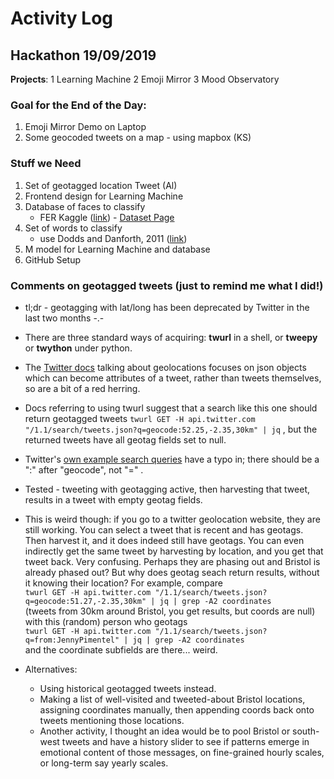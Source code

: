 # Activity Log

## Hackathon 19/09/2019

**Projects**: 
1 Learning Machine 
2 Emoji Mirror
3 Mood Observatory


### Goal for the End of the Day:

1. Emoji Mirror Demo on Laptop
2. Some geocoded tweets on a map - using mapbox (KS)


### Stuff we Need

1. Set of geotagged location Tweet (Al)
2. Frontend design for Learning Machine 
3. Database of faces to classify 
    - FER Kaggle ([link](./fer2013)) - [Dataset Page](https://www.kaggle.com/c/challenges-in-representation-learning-facial-expression-recognition-challenge/data)
4. Set of words to classify
    - use Dodds and Danforth, 2011 ([link](http://doi.org/10.1371/journal.pone.0026752))
5. M model for Learning Machine and database
6. GitHub Setup

### Comments on geotagged tweets (just to remind me what I did!)

* tl;dr - geotagging with lat/long has been deprecated by Twitter in the last two months -.-
* There are three standard ways of acquiring: **twurl** in a shell, or **tweepy** or **twython** under python.
* The [Twitter docs](https://developer.twitter.com/en/docs/geo/places-near-location/api-reference/get-geo-search.html) talking about geolocations focuses on json objects which can become attributes of a tweet, rather than tweets themselves, so are a bit of a red herring.
* Docs referring to using twurl suggest that a search like this one should return geotagged tweets `twurl GET -H api.twitter.com "/1.1/search/tweets.json?q=geocode:52.25,-2.35,30km" | jq` , but the returned tweets have all geotag fields set to null.
* Twitter's [own example search queries](https://developer.twitter.com/en/docs/tweets/search/guides/standard-operators.html) have a typo in; there should be a ":" after "geocode", not "=" .
* Tested - tweeting with geotagging active, then harvesting that tweet, results in a tweet with empty geotag fields.
* This is weird though: if you go to a twitter geolocation website, they are still working. You can select a tweet that is recent and has geotags. Then harvest it, and it does indeed still have geotags. You can even indirectly get the same tweet by harvesting by location, and you get that tweet back. Very confusing. Perhaps they are phasing out and Bristol is already phased out? But why does geotag seach return results, without it knowing their location? For example, compare\
`twurl GET -H api.twitter.com "/1.1/search/tweets.json?q=geocode:51.27,-2.35,30km" | jq | grep -A2 coordinates`\
(tweets from 30km around Bristol, you get results, but coords are null)\
with this (random) person who geotags\
`twurl GET -H api.twitter.com "/1.1/search/tweets.json?q=from:JennyPimentel" | jq | grep -A2 coordinates`\
and the coordinate subfields are there... weird.

* Alternatives:
  * Using historical geotagged tweets instead.
  * Making a list of well-visited and tweeted-about Bristol locations, assigning coordinates manually, then appending coords back onto tweets mentioning those locations.
  * Another activity, I thought an idea would be to pool Bristol or south-west tweets and have a history slider to see if patterns emerge in emotional content of those messages, on fine-grained hourly scales, or long-term say yearly scales.
  
